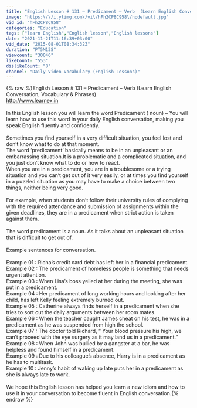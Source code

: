 ```yaml
---
title: "English Lesson # 131 – Predicament – Verb  (Learn English Conversation, Vocabulary & Phrases)"
image: "https:\/\/i.ytimg.com\/vi\/hFh2CP8C958\/hqdefault.jpg"
vid_id: "hFh2CP8C958"
categories: "Education"
tags: ["learn English","English lesson","English lessons"]
date: "2021-11-21T11:16:39+03:00"
vid_date: "2015-08-01T08:34:32Z"
duration: "PT5M13S"
viewcount: "30046"
likeCount: "553"
dislikeCount: "8"
channel: "Daily Video Vocabulary (English Lessons)"
---
```

{% raw %}English Lesson # 131 – Predicament – Verb  (Learn English Conversation, Vocabulary &amp; Phrases)<br /><a rel="nofollow" target="blank" href="http://www.learnex.in">http://www.learnex.in</a><br /><br />In this English lesson you will learn the word Predicament ( noun) – You will learn how to use this word in your daily English conversation, making you speak English fluently and confidently.<br /><br />Sometimes you find yourself in a very difficult situation, you feel lost and don’t know what to do at that moment.<br />The word ‘predicament’ basically means to be in an unpleasant or an embarrassing situation.It is a problematic and a complicated situation, and you  just don’t know what to do or how to react.<br />When you are in a predicament, you are in a troublesome or a trying situation and you can’t get out of it very easily, or at times you find yourself in a puzzled situation as you may have to make a choice between two things, neither being very good.<br /><br />For example, when students don’t follow their university rules of complying with the required attendance and submission of assignments within the given deadlines, they are in a predicament when strict action is taken against them.<br /><br />The word predicament is a noun.  As it talks about an unpleasant situation that is difficult to get out of.  <br /><br />Example sentences for conversation.<br /><br />Example 01 : Richa’s credit card debt has left her in a financial predicament.<br />Example 02 : The predicament of homeless people is something that needs urgent attention.<br />Example 03 : When Lisa’s boss yelled at her during the meeting, she was put in a predicament.<br />Example 04 : Her predicament of long working hours and looking after her child, has left Kelly feeling extremely burned out.<br />Example 05 : Catherine always finds herself in a predicament when she tries to sort out the daily arguments between her room mates.<br />Example 06 : When the teacher caught James cheat on his test, he was in a predicament as he was suspended from high the school.<br />Example 07 : The doctor told Richard, “ Your blood pressure his high, we can’t proceed with the eye surgery as it may land us in a predicament.”  <br />Example 08 : When John was bullied by a gangster at a bar, he was helpless and found himself in a predicament.<br />Example 09 : Due to his colleague’s absence, Harry is in a predicament as he has to multitask. <br />Example 10 : Jenny’s habit of waking up late puts her in a predicament as she is always late to work.<br /><br />We hope this English lesson has helped you learn a new idiom and how to use it in your conversation to become fluent in English conversation.{% endraw %}
